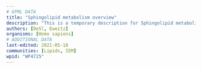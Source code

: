 ```yaml
---
# GPML DATA
title: "Sphingolipid metabolism overview"
description: "This is a temporary description for Sphingolipid metabolism overview"
authors: [DeSl, Eweitz]
organisms: [Homo sapiens]
# ADDITIONAL DATA
last-edited: 2021-05-18
communities: [Lipids, IEM]
wpid: "WP4725"
---
```

